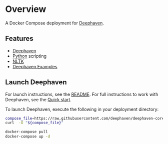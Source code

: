 # Overview

A Docker Compose deployment for [Deephaven](https://deephaven.io).

## Features

- [Deephaven](https://deephaven.io)
- [Python](https://python.org/) scripting
- [NLTK](https://www.nltk.org/)
- [Deephaven Examples](https://github.com/deephaven/examples)

## Launch Deephaven

For launch instructions, see the [README](https://github.com/deephaven/deephaven-core#launch-python-with-example-data).  For full instructions to work with Deephaven, see the [Quick start](https://deephaven.io/core/docs/tutorials/quickstart).

To launch Deephaven, execute the following in your deployment directory:

```bash
compose_file=https://raw.githubusercontent.com/deephaven/deephaven-core/main/containers/python-examples/NLTK/docker-compose.yml
curl  -O "${compose_file}"

docker-compose pull
docker-compose up -d
```
